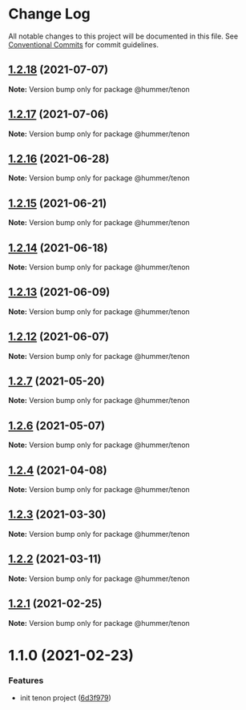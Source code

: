 # Change Log

All notable changes to this project will be documented in this file.
See [Conventional Commits](https://conventionalcommits.org) for commit guidelines.

## [1.2.18](https://github.com/didi/Hummer/compare/@hummer/tenon@1.2.17...@hummer/tenon@1.2.18) (2021-07-07)

**Note:** Version bump only for package @hummer/tenon





## [1.2.17](https://github.com/didi/Hummer/compare/@hummer/tenon@1.2.16...@hummer/tenon@1.2.17) (2021-07-06)

**Note:** Version bump only for package @hummer/tenon





## [1.2.16](https://github.com/didi/Hummer/compare/@hummer/tenon@1.2.15...@hummer/tenon@1.2.16) (2021-06-28)

**Note:** Version bump only for package @hummer/tenon





## [1.2.15](https://github.com/didi/Hummer/compare/@hummer/tenon@1.2.14...@hummer/tenon@1.2.15) (2021-06-21)

**Note:** Version bump only for package @hummer/tenon





## [1.2.14](https://github.com/didi/Hummer/compare/@hummer/tenon@1.2.13...@hummer/tenon@1.2.14) (2021-06-18)

**Note:** Version bump only for package @hummer/tenon





## [1.2.13](https://github.com/didi/Hummer/compare/@hummer/tenon@1.2.12...@hummer/tenon@1.2.13) (2021-06-09)

**Note:** Version bump only for package @hummer/tenon





## [1.2.12](https://github.com/didi/Hummer/compare/@hummer/tenon@1.2.11...@hummer/tenon@1.2.12) (2021-06-07)

**Note:** Version bump only for package @hummer/tenon





## [1.2.7](https://github.com/didi/Hummer/compare/tenon_1.2.2...tenon_1.2.7) (2021-05-20)

**Note:** Version bump only for package @hummer/tenon





## [1.2.6](https://github.com/didi/Hummer/compare/tenon_1.2.2...tenon_1.2.6) (2021-05-07)

**Note:** Version bump only for package @hummer/tenon





## [1.2.4](https://github.com/didi/Hummer/compare/tenon_1.2.2...tenon_1.2.4) (2021-04-08)

**Note:** Version bump only for package @hummer/tenon





## [1.2.3](https://github.com/didi/Hummer/compare/tenon_1.2.2...tenon_1.2.3) (2021-03-30)

**Note:** Version bump only for package @hummer/tenon





## [1.2.2](https://github.com/didi/Hummer/compare/tenon_1.2.1...tenon_1.2.2) (2021-03-11)

**Note:** Version bump only for package @hummer/tenon





## [1.2.1](https://github.com/didi/Hummer/compare/tenon_1.2.0...tenon_1.2.1) (2021-02-25)

**Note:** Version bump only for package @hummer/tenon





# 1.1.0 (2021-02-23)


### Features

* init tenon project ([6d3f979](https://github.com/didi/Hummer/commit/6d3f97983f4174dc1591e67cc1183862785d1ccc))
